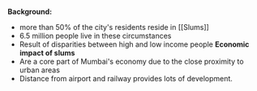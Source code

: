 **Background:**
- more than 50% of the city's residents reside in [[Slums]]
- 6.5 million people live in these circumstances
- Result of disparities between high and low income people
**Economic impact of slums**
- Are a core part of Mumbai's economy due to the close proximity to urban areas
- Distance from airport and railway provides lots of development.